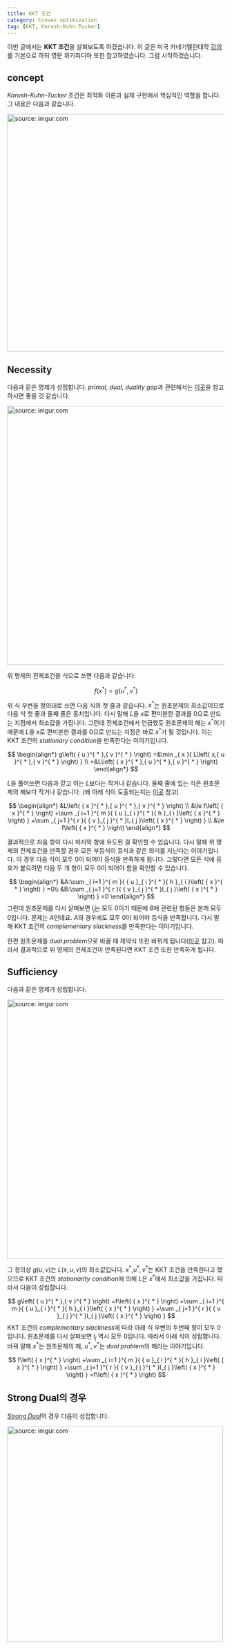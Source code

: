 ```yaml
---
title: KKT 조건
category: Convex optimization
tag: [KKT, Karush-Kuhn-Tucker]
---
```


이번 글에서는 **KKT 조건**을 살펴보도록 하겠습니다. 이 글은 미국 카네기멜런대학 [강의](http://www.stat.cmu.edu/~ryantibs/convexopt/)를 기본으로 하되 영문 위키피디아 또한 참고하였습니다. 그럼 시작하겠습니다.





## concept

*Karush-Kuhn-Tucker* 조건은 최적화 이론과 실제 구현에서 핵심적인 역할을 합니다. 그 내용은 다음과 같습니다.



<a href="https://imgur.com/Sq8DddQ"><img src="https://i.imgur.com/Sq8DddQ.png" width="550px" title="source: imgur.com" /></a>





## Necessity

다음과 같은 명제가 성립합니다. *primal, dual, duality gap*과 관련해서는 [이곳](https://ratsgo.github.io/convex%20optimization/2018/01/25/duality/)을 참고하시면 좋을 것 같습니다.



<a href="https://imgur.com/9btM4wy"><img src="https://i.imgur.com/9btM4wy.png" width="600px" title="source: imgur.com" /></a>



위 명제의 전제조건을 식으로 쓰면 다음과 같습니다.


$$
f\left( { x }^{ * } \right) =g\left( { u }^{ * },{ v }^{ * } \right)
$$


위 식 우변을 정의대로 쓰면 다음 식의 첫 줄과 같습니다. $x^*$는 원초문제의 최소값이므로 다음 식 첫 줄과 둘째 줄은 동치입니다. 다시 말해 $L$을 $x$로 편미분한 결과를 0으로 만드는 지점에서 최소값을 가집니다. 그런데 전제조건에서 언급했듯 원초문제의 해는 $x^*$이기 때문에 $L$을 $x$로 편미분한 결과를 0으로 만드는 지점은 바로 $x^{*}$가 될 것입니다. 이는 KKT 조건의 *stationary condition*을 만족한다는 이야기입니다.


$$
\begin{align*}
g\left( { u }^{ * },{ v }^{ * } \right) =&\min _{ x }{ L\left( x,{ u }^{ * },{ v }^{ * } \right)  } \\ =&L\left( { x }^{ * },{ u }^{ * },{ v }^{ * } \right) 
\end{align*}
$$


$L$을 풀어쓰면 다음과 같고 이는 $L$보다는 작거나 같습니다. 둘째 줄에 있는 식은 원초문제의 해보다 작거나 같습니다. (왜 아래 식이 도출되는지는 [이곳](https://ratsgo.github.io/convex%20optimization/2018/01/25/duality/) 참고) 


$$
\begin{align*}
&L\left( { x }^{ * },{ u }^{ * },{ v }^{ * } \right) \\ &\le f\left( { x }^{ * } \right) +\sum _{ i=1 }^{ m }{ { u }_{ i }^{ * }{ h }_{ i }\left( { x }^{ * } \right)  } +\sum _{ j=1 }^{ r }{ { v }_{ j }^{ * }l_{ j }\left( { x }^{ * } \right)  } \\ &\le f\left( { x }^{ * } \right) 
\end{align*}
$$


결과적으로 처음 항이 다시 마지막 항에 유도된 걸 확인할 수 있습니다. 다시 말해 위 명제의 전제조건을 만족할 경우 모든 부등식이 등식과 같은 의미를 지닌다는 이야기입니다. 이 경우 다음 식이 모두 0이 되어야 등식을 만족하게 됩니다. 그렇다면 모든 식에 등호가 붙으려면 다음 두 개 항이 모두 0이 되어야 함을 확인할 수 있습니다.


$$
\begin{align*}
&A:\sum _{ i=1 }^{ m }{ { u }_{ i }^{ * }{ h }_{ i }\left( { x }^{ * } \right)  } =0\\ &B:\sum _{ j=1 }^{ r }{ { v }_{ j }^{ * }l_{ j }\left( { x }^{ * } \right)  } =0
\end{align*}
$$
그런데 원초문제를 다시 살펴보면 $l_j$는 모두 0이기 때문에 $B$에 관련된 항들은 본래 모두 0입니다. 문제는 $A$인데요. $A$의 경우에도 모두 0이 되어야 등식을 만족합니다. 다시 말해 KKT 조건의 *complementary slackness*를 만족한다는 이야기입니다. 

한편 원초문제를 *dual problem*으로 바꿀 때 제약식 또한 바뀌게 됩니다([이곳](https://ratsgo.github.io/convex%20optimization/2018/01/25/duality/) 참고). 따라서 결과적으로 위 명제의 전제조건이 만족된다면 KKT 조건 또한 만족하게 됩니다.





## Sufficiency

다음과 같은 명제가 성립합니다.



<a href="https://imgur.com/oJOBWNS"><img src="https://i.imgur.com/oJOBWNS.png" width="600px" title="source: imgur.com" /></a>



그 정의상 $g(u,v)$는 $L(x,u,v)$의 최소값입니다. $x^*$,$u^*,v^*$는 KKT 조건을 만족한다고 했으므로 KKT 조건의 *stationarity condition*에 의해 $L$은 $x^*$에서 최소값을 가집니다. 따라서 다음이 성립합니다.


$$
g\left( { u }^{ * },{ v }^{ * } \right) =f\left( { x }^{ * } \right) +\sum _{ i=1 }^{ m }{ { u }_{ i }^{ * }{ h }_{ i }\left( { x }^{ * } \right)  } +\sum _{ j=1 }^{ r }{ { v }_{ j }^{ * }l_{ j }\left( { x }^{ * } \right)  }
$$
KKT 조건의 *complementary slackness*에 따라 아래 식 우변의 두번째 항이 모두 0입니다. 원초문제를 다시 살펴보면 $l_j$ 역시 모두 0입니다. 따라서 아래 식이 성립합니다. 바꿔 말해 $x^*$는 원초문제의 해, $u^*,v^*$는 *dual problem*의 해라는 이야기입니다.


$$
f\left( { x }^{ * } \right) +\sum _{ i=1 }^{ m }{ { u }_{ i }^{ * }{ h }_{ i }\left( { x }^{ * } \right)  } +\sum _{ j=1 }^{ r }{ { v }_{ j }^{ * }l_{ j }\left( { x }^{ * } \right)  } =f\left( { x }^{ * } \right)
$$




## Strong Dual의 경우

[*Strong Dual*](https://ratsgo.github.io/convex%20optimization/2018/01/25/duality/)의 경우 다음이 성립합니다.



<a href="https://imgur.com/LW5vHOE"><img src="https://i.imgur.com/LW5vHOE.png" width="500px" title="source: imgur.com" /></a>



